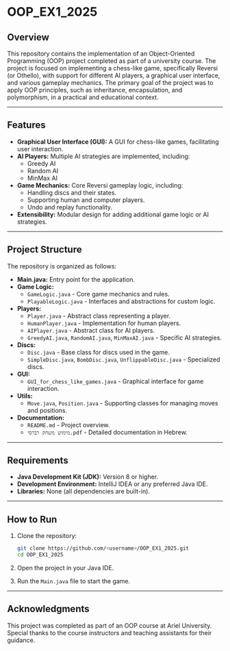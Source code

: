 # OOP_EX1_2025

## Overview

This repository contains the implementation of an Object-Oriented Programming (OOP) project completed as part of a university course. The project is focused on implementing a chess-like game, specifically Reversi (or Othello), with support for different AI players, a graphical user interface, and various gameplay mechanics. The primary goal of the project was to apply OOP principles, such as inheritance, encapsulation, and polymorphism, in a practical and educational context.

---

## Features

- **Graphical User Interface (GUI):** A GUI for chess-like games, facilitating user interaction.
- **AI Players:** Multiple AI strategies are implemented, including:
  - Greedy AI
  - Random AI
  - MinMax AI
- **Game Mechanics:** Core Reversi gameplay logic, including:
  - Handling discs and their states.
  - Supporting human and computer players.
  - Undo and replay functionality.
- **Extensibility:** Modular design for adding additional game logic or AI strategies.

---

## Project Structure

The repository is organized as follows:

- **Main.java:** Entry point for the application.
- **Game Logic:**
  - `GameLogic.java` - Core game mechanics and rules.
  - `PlayableLogic.java` - Interfaces and abstractions for custom logic.
- **Players:**
  - `Player.java` - Abstract class representing a player.
  - `HumanPlayer.java` - Implementation for human players.
  - `AIPlayer.java` - Abstract class for AI players.
  - `GreedyAI.java`, `RandomAI.java`, `MinMaxAI.java` - Specific AI strategies.
- **Discs:**
  - `Disc.java` - Base class for discs used in the game.
  - `SimpleDisc.java`, `BombDisc.java`, `UnflippableDisc.java` - Specialized discs.
- **GUI:**
  - `GUI_for_chess_like_games.java` - Graphical interface for game interaction.
- **Utils:**
  - `Move.java`, `Position.java` - Supporting classes for managing moves and positions.
- **Documentation:**
  - `README.md` - Project overview.
  - `מימוש משחק רברסי.pdf` - Detailed documentation in Hebrew.

---

## Requirements

- **Java Development Kit (JDK):** Version 8 or higher.
- **Development Environment:** IntelliJ IDEA or any preferred Java IDE.
- **Libraries:** None (all dependencies are built-in).

---

## How to Run

1. Clone the repository:
   ```bash
   git clone https://github.com/<username>/OOP_EX1_2025.git
   cd OOP_EX1_2025
   ```

2. Open the project in your Java IDE.

3. Run the `Main.java` file to start the game.

---

## Acknowledgments

This project was completed as part of an OOP course at Ariel University. Special thanks to the course instructors and teaching assistants for their guidance.
